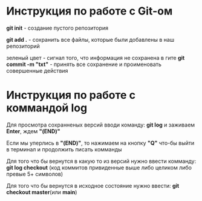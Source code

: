 # Инструкция по работе с Git-ом

**git init** - создание пустого репозитория

**git add .** - сохранить все файлы, которые были добавлены в наш репозиторий

зеленый цвет - сигнал того, что информация не сохранена в гите
**git commit -m "txt"** - принять все сохранение и проименовать совершенные действия

# Инструкция по работе с коммандой log

Для просмотра сохранненых версий вводи команду: **git log** и заживаем **Enter**, ждем **"(END)"**

Если мы уперлись в **"(END)"**, то нажимаем на кнопку **"Q"** что-бы выйти в терминал и продолжить писать комманды

Для того что бы вернутся в какую то из версий нужно ввести комманду: **git log checkout** (код коммитов привиденные выше либо целиком либо превые 5+ символов)

Для того что бы вернутся в исходное состояние нужно ввести: **git checkout master**(или **main**)